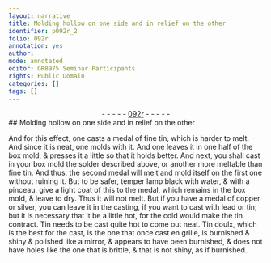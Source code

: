 ```yaml
---
layout: narrative
title: Molding hollow on one side and in relief on the other
identifier: p092r_2
folio: 092r
annotation: yes
author:
mode: annotated
editor: GR8975 Seminar Participants
rights: Public Domain
categories: []
tags: []
---
```


 <div class="folio" align="center">- - - - - <a href="http://gallica.bnf.fr/ark:/12148/btv1b10500001g/f189.image" target="_blank">092r</a> - - - - - </div>    
## Molding hollow on one side and in relief on the other

 
 And for this effect, one casts a medal of fine tin, which is harder to melt. And since it is neat, one molds with it. And one leaves it in one half of the box mold, & presses it a little so that it holds better. And next, you shall cast in your box mold the solder described above, or another more meltable than fine tin. And thus, the second medal will melt and mold itself on the first one without ruining it. But to be safer, temper lamp black with water, & with a pinceau, give a light coat of this to the medal, which remains in the box mold, & leave to dry. Thus it will not melt. But if you have a medal of copper or silver, you can leave it in the casting, if you want to cast with lead or tin; but it is necessary that it be a little hot, for the cold would make the tin contract. Tin needs to be cast quite hot to come out neat. Tin doulx, which is the best for the cast, is the one that once cast en grille, is burnished & shiny & polished like a mirror, & appears to have been burnished, & does not have holes like the one that is brittle, & that is not shiny, as if burnished. 
 